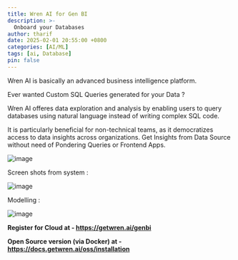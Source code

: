```yaml
---
title: Wren AI for Gen BI
description: >-
  Onboard your Databases
author: tharif
date: 2025-02-01 20:55:00 +0800
categories: [AI/ML]
tags: [ai, Database]
pin: false
---
```


Wren AI is basically an advanced business intelligence platform.

Ever wanted Custom SQL Queries generated for your Data ?

Wren AI offeres data exploration and analysis by enabling users to query databases using natural language instead of writing complex SQL code. 

It is particularly beneficial for non-technical teams, as it democratizes access to data insights across organizations. Get Insights from Data Source without need of Pondering Queries or Frontend Apps.

![image](https://github.com/user-attachments/assets/9c915d5b-b887-43a7-a147-180623be680c)

Screen shots from system : 

![image](https://github.com/user-attachments/assets/b04eb5b5-9797-4496-953d-24907166af56)

Modelling :

![image](https://github.com/user-attachments/assets/c425267f-928c-4f63-9ed3-754caf102fe4)

**Register for Cloud at - https://getwren.ai/genbi**

**Open Source version (via Docker) at - https://docs.getwren.ai/oss/installation**




